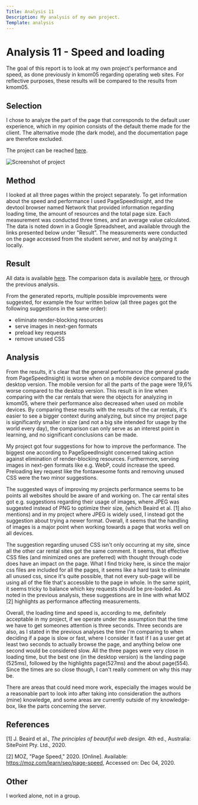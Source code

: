 ```yaml
---
Title: Analysis 11
Description: My analysis of my own project.
Template: analysis
---
```


Analysis 11 - Speed and loading
==========================

The goal of this report is to look at my own project's performance and speed, as done previously in kmom05 regarding operating web sites. For reflective purposes, these results will be compared to the results from kmom05.

Selection
-----------------------
I chose to analyze the part of the page that corresponds to the default user experience, which in my opinion consists of the default theme made for the client. The alternative mode (the dark mode), and the documentation page are therefore excluded. 

The project can be reached [here](http://www.student.bth.se/~eaja20/dbwebb-kurser/design/me/kmom10/portfolio/).

![Screenshot of project](%base_url%/image/project.png?w=1200)

Method
-----------------------
I looked at all three pages within the project separately. To get information about the speed and performance I used PageSpeedInsight, and the devtool browser named Network that provided information regarding loading time, the amount of resources and the total page size. Each measurement was conducted three times, and an average value calculated. The data is noted down in a Google Spreadsheet, and available through the links presented below under "Result". The measurements were conducted on the page accessed from the student server, and not by analyzing it locally. 

Result
-----------------------
All data is available [here](https://docs.google.com/spreadsheets/d/19FHOF-ZUIPKkgH3-4ppM00rfUBS_Zz04gk_Ze--0PhU/edit?usp=sharing).
The comparison data is available [here](https://docs.google.com/spreadsheets/d/1ZbIIcGJDxvr4C_A29_3kibigt4cGHYdD5-cc_ZAH36M/edit?pli=1#gid=0), or through the previous analysis.

From the generated reports, multiple possible improvements were suggested, for example the four written below (all three pages got the following suggestions in the same order):
* eliminate render-blocking resources
* serve images in next-gen formats
* preload key requests
* remove unused CSS


Analysis
-----------------------

From the results, it's clear that the general performance (the general grade from PageSpeedInsight) is worse when on a mobile device compared to the desktop version. The mobile version for all the parts of the page were 19,6% worse compared to the desktop version. This result is in line when comparing with the car rentals that were the objects for analyzing in kmom05, where their performance also decreased when used on mobile devices. By comparing these results with the results of the car rentals, it's easier to see a bigger context during analyzing, but since my project page is significantly smaller in size (and not a big site intended for usage by the world every day), the comparison can only serve as an interest point in learning, and no significant conclusions can be made.

My project got four suggestions for how to improve the performance. The biggest one according to PageSpeedInsight concerned taking action against elimination of render-blocking resources. Furthermore, serving images in next-gen formats like e.g. WebP, could increase the speed. Preloading key request like the fontawesome fonts and removing unused CSS were the two minor suggestions. 

The suggested ways of improving my projects performance seems to be points all websites should be aware of and working on. The car rental sites got e.g. suggestions regarding their usage of images, where JPEG was suggested instead of PNG to optimize their size, (which  Beaird et al. [1] also mentions) and in my project where JPEG is widely used, I instead got the suggestion about trying a newer format. Overall, it seems that the handling of images is a major point when working towards a page that works well on all devices. 

The suggestion regarding unused CSS isn't only occurring at my site, since all the other car rental sites got the same comment. It seems, that effective CSS files (and minimized ones are preferred) with thought through code does have an impact on the page. What I find tricky here, is since the major css files are included for all the pages, it seems like a hard task to eliminate all unused css, since it's quite possible, that not every sub-page will be using all of the file that's accessible to the page in whole. In the same spirit, it seems tricky to balance which key requests should be pre-loaded. As noted in the previous analysis, these suggestions are in line with what MOZ [2] highlights as performance affecting measurements. 

Overall, the loading time and speed is, according to me, definitely acceptable in my project, if we operate under the assumption that the time we have to get someones attention is three seconds. Three seconds are also, as I stated in the previous analyses the time I'm comparing to when deciding if a page is slow or fast, where I consider it fast if I as a user get at least two seconds to actually browse the page, and anything below one second would be considered slow. All the three pages were very close in loading time, but the best one (in the desktop version) is the landing page (525ms), followed by the highlights page(527ms) and the about page(554). Since the times are so close though, I can't really comment on why this may be.

There are areas that could need more work, especially the images would be a reasonable part to look into after taking into consideration the authors (mine) knowledge, and some areas are currently outside of my knowledge-box, like the parts concerning the server. 

References
-----------------------

[1] J. Beaird et al., *The principles of beautiful web design*. 4th ed., Australia:  SitePoint Pty. Ltd., 2020.

[2] MOZ, "Page Speed," 2020. [Online]. Available: https://moz.com/learn/seo/page-speed, Accessed on: Dec 04, 2020.

Other
-----------------------

I worked alone, not in a group.